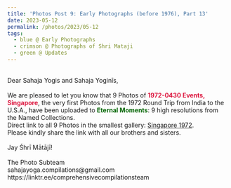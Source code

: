 ```yaml
---
title: 'Photos Post 9: Early Photographs (before 1976), Part 13'
date: 2023-05-12
permalink: /photos/2023/05-12
tags:
  - blue @ Early Photographs
  - crimson @ Photographs of Shri Mataji
  - green @ Updates
---
```


<p>
<br>
Dear Sahaja Yogis and Sahaja Yoginīs,<br>
<br>
We are pleased to let you know that 9 Photos of <font color="Crimson"><b>1972-0430 Events, Singapore</b></font>, the very first Photos from the 1972 Round Trip from India to the U.S.A., have been uploaded to <font color="DarkGreen"><b>Eternal Moments</b></font>: 9 high resolutions from the Named Collections.<br>
Direct link to all 9 Photos in the smallest gallery: <a href="https://eternalmoments.smugmug.com/Countries/Singapore/1972/"> Singapore 1972</a>.<br>
Please kindly share the link with all our brothers and sisters.<br>

<br>
Jay Śhrī Mātājī!<br>
<br>
The Photo Subteam<br>
sahajayoga.compilations@gmail.com<br>
https://linktr.ee/comprehensivecompilationsteam<br>
</p>